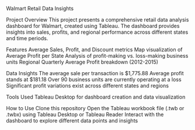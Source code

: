 Walmart Retail Data Insights


Project Overview
This project presents a comprehensive retail data analysis dashboard for Walmart, created using Tableau. The dashboard provides insights into sales, profits, and regional performance across different states and time periods.

Features
Average Sales, Profit, and Discount metrics Map visualization of Average Profit per State Analysis of profit-making vs. loss-making business units Regional Quarterly Average Profit breakdown (2012-2015)

Data Insights
The average sale per transaction is $1,775.88 Average profit stands at $181.18 Over 90 business units are currently operating at a loss Significant profit variations exist across different states and regions

Tools Used
Tableau Desktop for dashboard creation and data visualization

How to Use
Clone this repository Open the Tableau workbook file (.twb or .twbx) using Tableau Desktop or Tableau Reader Interact with the dashboard to explore different data points and insights
